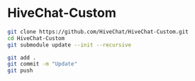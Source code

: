 # HiveChat-Custom

```bash
git clone https://github.com/HiveChat/HiveChat-Custom.git
cd HiveChat-Custom
git submodule update --init --recursive
```

```bash
git add .
git commit -m "Update"
git push
```
